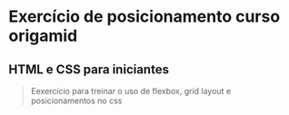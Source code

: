 # Exercício de posicionamento curso origamid

## HTML e CSS para iniciantes

> Eexercício para treinar o uso de flexbox, grid layout e posicionamentos no css
